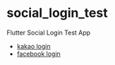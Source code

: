 # social_login_test

Flutter Social Login Test App

 - [kakao login](https://funncy.github.io/flutter/2020/03/24/kakao-01/)
 - [facebook login](https://funncy.github.io/flutter/2020/03/25/facebook/)
 

